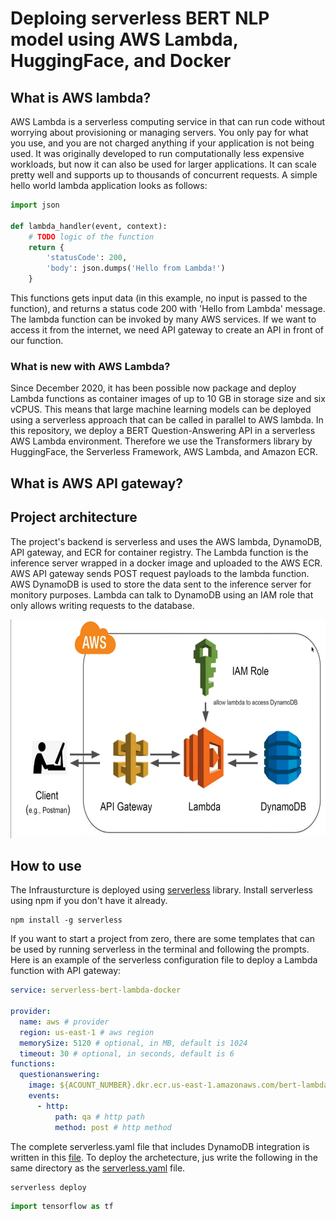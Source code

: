 # Deploing serverless BERT NLP model using AWS Lambda, HuggingFace, and Docker
## What is AWS lambda?
AWS Lambda is a serverless computing service in that  can run code without worrying about provisioning or
managing servers. You only pay for what you use, and you are not charged anything if your application is not being
used. It was originally developed to run computationally less expensive workloads, but now it can also be
used for larger applications. It can scale pretty well and supports up to thousands of concurrent requests.
 A simple hello world lambda application looks as follows:

```python
import json

def lambda_handler(event, context):
    # TODO logic of the function
    return {
        'statusCode': 200,
        'body': json.dumps('Hello from Lambda!')
    }
```
This functions gets input data (in this example, no input is passed to the function), and returns a status code 200
 with 'Hello from Lambda' message. The lambda function can be invoked by many AWS services. If we want to access it from
 the internet, we need API gateway to create an API in front of our function.
### What is new with AWS Lambda?
Since December 2020, it has been possible now package and deploy Lambda functions as container images of up to 10
GB in storage size and six vCPUS. This means that large machine learning models can be deployed using a serverless
approach that can be called in parallel to AWS lambda.
In this repository, we deploy a BERT Question-Answering API in a serverless AWS Lambda environment.
Therefore we use the Transformers library by HuggingFace, the Serverless Framework, AWS Lambda, and Amazon ECR.

## What is AWS API gateway?


## Project architecture
The project's backend is serverless and uses the AWS lambda, DynamoDB, API gateway, and ECR for container registry.
The Lambda function is the inference server wrapped in a docker image and uploaded to the AWS ECR. AWS API gateway
 sends POST request payloads to the lambda function. AWS DynamoDB is used to store the data sent to the inference
 server for monitory purposes. Lambda can talk to DynamoDB using an IAM role that only allows writing requests to the
 database.

<img src="assets/arch.png" width="700" height="350">

## How to use
The Infrausturcture is deployed using [serverless](https://www.serverless.com/framework/docs) library.
Install serverless using npm if you don't have it already.
```shell script
npm install -g serverless
```
If you want to start a project from zero, there are
some templates that can be used by running serverless in the terminal and following the prompts. Here is an example of
the serverless configuration file to deploy a Lambda function with API gateway:
```yaml
service: serverless-bert-lambda-docker

provider:
  name: aws # provider
  region: us-east-1 # aws region
  memorySize: 5120 # optional, in MB, default is 1024
  timeout: 30 # optional, in seconds, default is 6
functions:
  questionanswering:
    image: ${ACOUNT_NUMBER}.dkr.ecr.us-east-1.amazonaws.com/bert-lambda:v1 #ecr url
    events:
      - http:
          path: qa # http path
          method: post # http method
```
The complete serverless.yaml file that includes DynamoDB integration is written in this [file](serverless-bert/serverless.yaml).
To deploy the archetecture, jus write the following in the same directory as the [serverless.yaml](serverless-bert/serverless.yaml) file.

```shell script
serverless deploy
```


``` py
import tensorflow as tf
```
